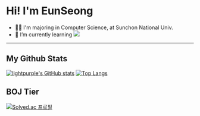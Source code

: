 # Hi! I'm EunSeong
- 👨‍🎓 I'm majoring in Computer Science, at Sunchon National Univ.
- 🌱 I’m currently learning
<img src="https://img.shields.io/badge/C-A8B9CC?style=flat-square&logo=C&logoColor=white"/></a>
<!--
<!--
**lightpurple/lightpurple** is a ✨ _special_ ✨ repository because its `README.md` (this file) appears on your GitHub profile.
Here are some ideas to get you started:

- 🔭 I’m currently working on ...
- 👯 I’m looking to collaborate on ...
- 🤔 I’m looking for help with ...
- 💬 Ask me about ...
- 📫 How to reach me: ...
- 😄 Pronouns: ...
- ⚡ Fun fact: ...
-->
----
## My Github Stats
[![lightpurple's GitHub stats](https://github-readme-stats.vercel.app/api?username=lightpurple&show_icons=true&theme=tokyonight)](https://github.com/lightpurple/github-readme-stats) [![Top Langs](https://github-readme-stats.vercel.app/api/top-langs/?username=lightpurple&show_icons=true&theme=tokyonight)](https://github.com/anuraghazra/github-readme-stats)
## BOJ Tier
[![Solved.ac
프로필](http://mazassumnida.wtf/api/v2/generate_badge?boj=dmstjd10)](https://solved.ac/dmstjd10)
